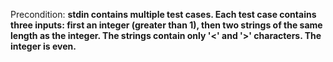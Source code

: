 Precondition: **stdin contains multiple test cases. Each test case contains three inputs: first an integer (greater than 1), then two strings of the same length as the integer. The strings contain only '<' and '>' characters. The integer is even.**